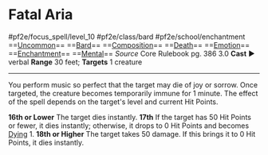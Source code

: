 # Fatal Aria
#pf2e/focus_spell/level_10 #pf2e/class/bard #pf2e/school/enchantment 
==[Uncommon](../../../rules/traits/uncommon.md)== ==[Bard](../../../rules/traits/bard.md)== ==[Composition](../../../rules/traits/composition.md)== ==[Death](../../../rules/traits/death.md)== ==[Emotion](../../../rules/traits/emotion.md)== ==[Enchantment](../../../rules/traits/enchantment.md)== ==[Mental](../../../rules/traits/mental.md)==
*Source* Core Rulebook pg. 386 3.0
**Cast** ► verbal
**Range** 30 feet; **Targets** 1 creature

---
You perform music so perfect that the target may die of joy or sorrow. Once targeted, the creature becomes temporarily immune for 1 minute. The effect of the spell depends on the target's level and current Hit Points.

**16th or Lower** The target dies instantly.
**17th** If the target has 50 Hit Points or fewer, it dies instantly; otherwise, it drops to 0 Hit Points and becomes [Dying](../../../Conditions/Dying.md) 1.
**18th or Higher** The target takes 50 damage. If this brings it to 0 Hit Points, it dies instantly.